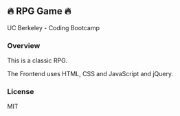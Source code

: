 ## :fire: RPG Game :fire:

UC Berkeley - Coding Bootcamp

### Overview

This is a classic RPG.

The Frontend uses HTML, CSS and JavaScript and jQuery.

### License

MIT
